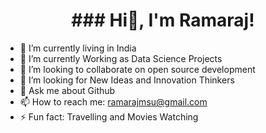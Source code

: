 <h1><center>### Hi👋, I'm Ramaraj!</center></h1>


- 🔭 I’m currently living  in India
- 🌱 I’m currently Working as Data Science Projects 
- 👯 I’m looking to collaborate on open source development 
- 🤔 I’m looking for New Ideas and Innovation Thinkers
- 💬 Ask me about Github
- 📫 How to reach me: ramarajmsu@gmail.com 
- ⚡ Fun fact: Travelling and Movies Watching

